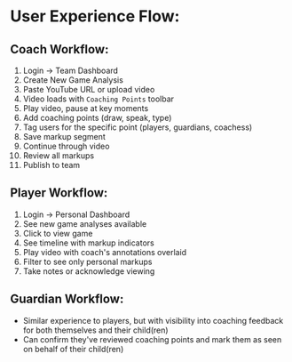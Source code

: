 # User Experience Flow:

## Coach Workflow:
1. Login → Team Dashboard
2. Create New Game Analysis
3. Paste YouTube URL or upload video
4. Video loads with `Coaching Points` toolbar
5. Play video, pause at key moments
6. Add coaching points (draw, speak, type)
7. Tag users for the specific point (players, guardians, coachess)
8. Save markup segment
9. Continue through video
10. Review all markups
11. Publish to team

## Player Workflow:
1. Login → Personal Dashboard
2. See new game analyses available
3. Click to view game
4. See timeline with markup indicators
5. Play video with coach's annotations overlaid
6. Filter to see only personal markups
7. Take notes or acknowledge viewing

## Guardian Workflow:
- Similar experience to players, but with visibility into coaching feedback for both themselves and their child(ren)
- Can confirm they've reviewed coaching points and mark them as seen on behalf of their child(ren)
